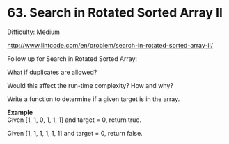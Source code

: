 # 63. Search in Rotated Sorted Array II

Difficulty: Medium

http://www.lintcode.com/en/problem/search-in-rotated-sorted-array-ii/

Follow up for Search in Rotated Sorted Array:

What if duplicates are allowed?

Would this affect the run-time complexity? How and why?

Write a function to determine if a given target is in the array.

**Example**  
Given [1, 1, 0, 1, 1, 1] and target = 0, return true.

Given [1, 1, 1, 1, 1, 1] and target = 0, return false.
